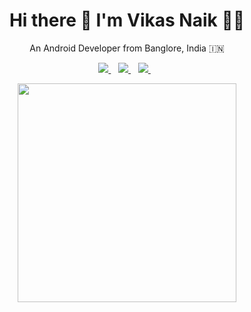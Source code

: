 <h1 align='center'>
  Hi there 👋 I'm Vikas Naik 👨‍💻
</h1>

 

<p align='center'>
  An Android Developer from Banglore, India 🇮🇳
</p>

 

 

<p align='center'>

<a href="https://www.linkedin.com/in/debashish-das-ab8981180/">
<img src="https://img.shields.io/badge/linkedin-%230077B5.svg?&style=for-the-badge&logo=linkedin&logoColor=white" />
</a>&nbsp;&nbsp;
<a href="https://debashishdas3100.medium.com/">
<img src="https://img.shields.io/badge/Medium-12100E?style=for-the-badge&logo=medium&logoColor=white" />        
</a>&nbsp;&nbsp;
<a href="https://stackoverflow.com/users/12894158/debashish-das">
<img src="https://img.shields.io/badge/Stack_Overflow-FE7A16?style=for-the-badge&logo=stack-overflow&logoColor=white" />        
</a>&nbsp;&nbsp;

</p>

 

<p align='center'>
<a href="#"><img src="https://github-readme-stats.vercel.app/api?username=Debashish3100&show_icons=true&count_private=true&theme=dark" width="350"></a>
</p>
